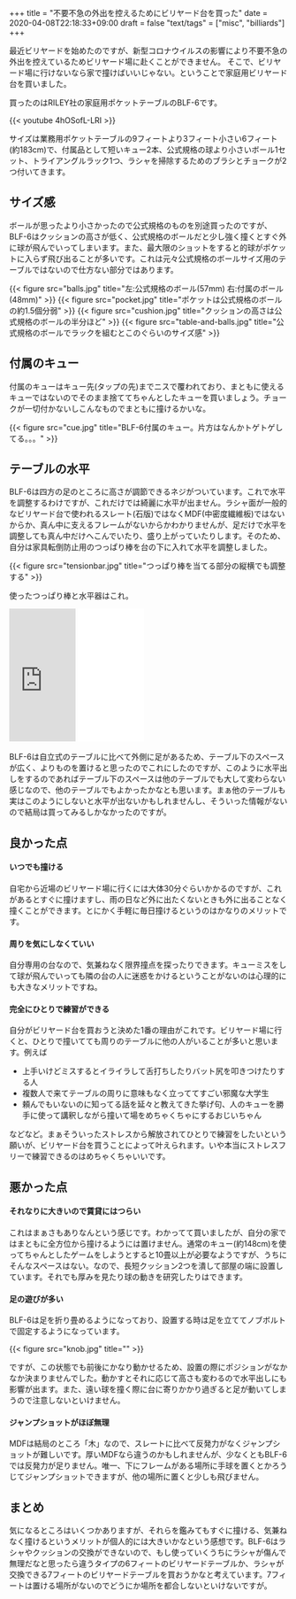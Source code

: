 +++
title = "不要不急の外出を控えるためにビリヤード台を買った"
date = 2020-04-08T22:18:33+09:00
draft = false
"text/tags" = ["misc", "billiards"]
+++

最近ビリヤードを始めたのですが、新型コロナウイルスの影響により不要不急の外出を控えているためビリヤード場に赴くことができません。
そこで、ビリヤード場に行けないなら家で撞けばいいじゃない。ということで家庭用ビリヤード台を買いました。

買ったのはRILEY社の家庭用ポケットテーブルのBLF-6です。

{{< youtube 4hOSofL-LRI >}}

サイズは業務用ポケットテーブルの9フィートより3フィート小さい6フィート(約183cm)で、付属品として短いキュー2本、公式規格の球より小さいボール1セット、トライアングルラック1つ、ラシャを掃除するためのブラシとチョークが2つ付いてきます。

## サイズ感

ボールが思ったより小さかったので公式規格のものを別途買ったのですが、BLF-6はクッションの高さが低く、公式規格のボールだと少し強く撞くとすぐ外に球が飛んでいってしまいます。また、最大限のショットをすると的球がポケットに入らず飛び出ることが多いです。これは元々公式規格のボールサイズ用のテーブルではないので仕方ない部分ではあります。

{{< figure src="balls.jpg" title="左:公式規格のボール(57mm) 右:付属のボール(48mm)" >}}
{{< figure src="pocket.jpg" title="ポケットは公式規格のボールの約1.5個分弱" >}}
{{< figure src="cushion.jpg" title="クッションの高さは公式規格のボールの半分ほど" >}}
{{< figure src="table-and-balls.jpg" title="公式規格のボールでラックを組むとこのぐらいのサイズ感" >}}

## 付属のキュー

付属のキューはキュー先(タップの先)までニスで覆われており、まともに使えるキューではないのでそのまま捨ててちゃんとしたキューを買いましょう。チョークが一切付かないしこんなものでまともに撞けるかいな。

{{< figure src="cue.jpg" title="BLF-6付属のキュー。片方はなんかトゲトゲしてる。。。" >}}

## テーブルの水平

BLF-6は四方の足のところに高さが調節できるネジがついています。これで水平を調整するわけですが、これだけでは綺麗に水平が出ません。ラシャ面が一般的なビリヤード台で使われるスレート(石版)ではなくMDF(中密度繊維板)ではないからか、真ん中に支えるフレームがないからかわかりませんが、足だけで水平を調整しても真ん中だけへこんでいたり、盛り上がっていたりします。そのため、自分は家具転倒防止用のつっぱり棒を台の下に入れて水平を調整しました。

{{< figure src="tensionbar.jpg" title="つっぱり棒を当てる部分の縦横でも調整する" >}}

使ったつっぱり棒と水平器はこれ。

<iframe style="width:120px;height:240px;" marginwidth="0" marginheight="0" scrolling="no" frameborder="0" src="https://rcm-fe.amazon-adsystem.com/e/cm?ref=tf_til&t=naoina09-22&m=amazon&o=9&p=8&l=as1&IS2=1&detail=1&asins=B000S6KTA2&linkId=1d0869ccc4e02063c24e78cf7d2a2ed9&bc1=000000&lt1=_blank&fc1=333333&lc1=0066c0&bg1=ffffff&f=ifr"></iframe>
<iframe style="width:120px;height:240px;" marginwidth="0" marginheight="0" scrolling="no" frameborder="0" src="//rcm-fe.amazon-adsystem.com/e/cm?lt1=_blank&bc1=000000&IS2=1&bg1=FFFFFF&fc1=000000&lc1=0000FF&t=naoina09-22&language=ja_JP&o=9&p=8&l=as4&m=amazon&f=ifr&ref=as_ss_li_til&asins=B001C7CJKO&linkId=c799044934ed49bfbd729b4111f0372a"></iframe>

BLF-6は自立式のテーブルに比べて外側に足があるため、テーブル下のスペースが広く、よりものを置けると思ったのでこれにしたのですが、このように水平出しをするのであればテーブル下のスペースは他のテーブルでも大して変わらない感じなので、他のテーブルでもよかったかなとも思います。まぁ他のテーブルも実はこのようにしないと水平が出ないかもしれませんし、そういった情報がないので結局は買ってみるしかなかったのですが。

## 良かった点

#### いつでも撞ける

自宅から近場のビリヤード場に行くには大体30分ぐらいかかるのですが、これがあるとすぐに撞けますし、雨の日など外に出たくないときも外に出ることなく撞くことができます。とにかく手軽に毎日撞けるというのはかなりのメリットです。

#### 周りを気にしなくていい

自分専用の台なので、気兼ねなく限界撞点を探ったりできます。キューミスをして球が飛んでいっても隣の台の人に迷惑をかけるということがないのは心理的にも大きなメリットですね。

#### 完全にひとりで練習ができる

自分がビリヤード台を買おうと決めた1番の理由がこれです。ビリヤード場に行くと、ひとりで撞いてても周りのテーブルに他の人がいることが多いと思います。例えば

- 上手いけどミスするとイライラして舌打ちしたりバット尻を叩きつけたりする人
- 複数人で来てテーブルの周りに意味もなく立っててすごい邪魔な大学生
- 頼んでもいないのに知ってる話を延々と教えてきた挙げ句、人のキューを勝手に使って講釈しながら撞いて場をめちゃくちゃにするおじいちゃん

などなど。まぁそういったストレスから解放されてひとりで練習をしたいという願いが、ビリヤード台を買うことによって叶えられます。いや本当にストレスフリーで練習できるのはめちゃくちゃいいです。

## 悪かった点

#### それなりに大きいので賃貸にはつらい

これはまぁさもありなんという感じです。わかってて買いましたが、自分の家ではまともに全方位から撞けるようには置けません。通常のキュー(約148cm)を使ってちゃんとしたゲームをしようとすると10畳以上が必要なようですが、うちにそんなスペースはない。なので、長短クッション2つを潰して部屋の端に設置しています。それでも厚みを見たり球の動きを研究したりはできます。

#### 足の遊びが多い

BLF-6は足を折り畳めるようになっており、設置する時は足を立ててノブボルトで固定するようになっています。

{{< figure src="knob.jpg" title="" >}}

ですが、この状態でも前後にかなり動かせるため、設置の際にポジションがなかなか決まりませんでした。動かすとそれに応じて高さも変わるので水平出しにも影響が出ます。また、遠い球を撞く際に台に寄りかかり過ぎると足が動いてしまうので注意しないといけません。

#### ジャンプショットがほぼ無理

MDFは結局のところ「木」なので、スレートに比べて反発力がなくジャンプショットが難しいです。厚いMDFなら違うのかもしれませんが、少なくともBLF-6では反発力が足りません。唯一、下にフレームがある場所に手球を置くとかろうじてジャンプショットできますが、他の場所に置くと少しも飛びません。

## まとめ

気になるところはいくつかありますが、それらを鑑みてもすぐに撞ける、気兼ねなく撞けるというメリットが個人的には大きいかなという感想です。BLF-6はラシャやクッションの交換ができないので、もし使っていくうちにラシャが傷んで無理だなと思ったら違うタイプの6フィートのビリヤードテーブルか、ラシャが交換できる7フィートのビリヤードテーブルを買おうかなと考えています。7フィートは置ける場所がないのでどうにか場所を都合しないといけないですが。

